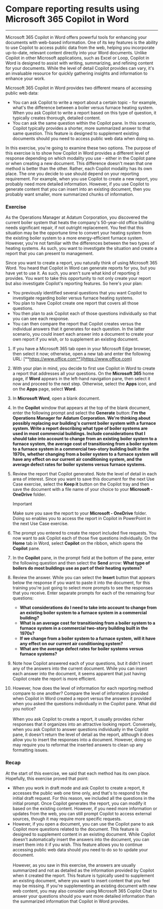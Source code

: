 # Compare reporting results using Microsoft 365 Copilot in Word
---
Microsoft 365 Copilot in Word offers powerful tools for enhancing your documents with web-based information. One of its key features is the ability to use Copilot to access public data from the web, helping you incorporate up-to-date, relevant content directly into your Word documents. Unlike Copilot in other Microsoft applications, such as Excel or Loop, Copilot in Word is designed to assist with writing, summarizing, and refining content for your documents. While the level of detail Copilot provides can vary, it's an invaluable resource for quickly gathering insights and information to enhance your work. 

Microsoft 365 Copilot in Word provides two different means of accessing public web data:

- You can ask Copilot to write a report about a certain topic - for example, what's the difference between a boiler versus furnace heating system. When you ask Copilot to write a report based on this type of question, it typically creates thorough, detailed content.
- You can ask the same question within the Copilot pane. In this scenario, Copilot typically provides a shorter, more summarized answer to that same question. This feature is designed to supplement existing documents should you need to access public web data when doing so.

In this exercise, you're going to examine these two options. The purpose of this exercise is to show how Copilot in Word provides a different level of response depending on which modality you use - either in the Copilot pane or when creating a new document. This difference doesn't mean that one method is better than the other. Rather, each Copilot modality has its own place. The one you decide to use should depend on your reporting requirement. For example, when you use Copilot to create a new report, you probably need more detailed information. However, if you use Copilot to generate content that you can insert into an existing document, then you probably want smaller, more summarized chunks of information.

### Exercise

As the Operations Manager at Adatum Corporation, you discovered the current boiler system that heats the company's 50-year-old office building needs significant repair, if not outright replacement. You feel that this situation may be the opportune time to convert your heating system from the existing boiler system to a more energy-efficient furnace system. However, you're not familiar with the differences between the two types of heating systems. As such, you want to investigate the situation and create a report that you can present to management.

Since you want to create a report, you naturally think of using Microsoft 365 Word. You heard that Copilot in Word can generate reports for you, but you have yet to use it. As such, you aren't sure what kind of reporting it provides. You want to take this opportunity to not only create your report but also investigate Copilot's reporting features. So here's your plan:

- You previously identified several questions that you want Copilot to investigate regarding boiler versus furnace heating systems.
- You plan to have Copilot create one report that covers all those questions.
- You then plan to ask Copilot each of those questions individually so that you can see each response.
- You can then compare the report that Copilot creates versus the individual answers that it generates for each question. In the latter scenario, you could insert each answer into a document to create your own report if you wish, or to supplement an existing document.<br>

1. If you have a Microsoft 365 tab open in your Microsoft Edge browser, then select it now; otherwise, open a new tab and enter the following URL: [**https://www.office.com**](https://www.office.com)
1. With your plan in mind, you decide to first use Copilot in Word to create a report that addresses all your questions. On the **Microsoft 365** home page, if **Word**  appears in the left-hand navigation pane, then select it now and proceed to the next step. Otherwise, select the **Apps** icon, and on the **Apps** page, select **Word**.
1. In **Microsoft Word**, open a blank document.
1. In the **Copilot** window that appears at the top of the blank document, enter the following prompt and select the **Generate** button: **I'm the Operations Manager for Adatum Corporation. We're thinking about possibly replacing our building's current boiler system with a furnace system. Write a report describing what type of boiler systems are used in most commercial buildings. Include considerations that I should take into account to change from an existing boiler system to a furnace system, the average cost of transitioning from a boiler system to a furnace system in a commercial two-story building built in the 1970s, whether changing from a boiler system to a furnace system will have any effect on our current air conditioning system, and the average defect rates for boiler systems versus furnace systems.**
1. Review the report that Copilot generated. Note the level of detail in each area of interest. Since you want to save this document for the next Use Case exercise, select the **Keep it** button on the Copilot tray and then save the document with a file name of your choice to your **Microsoft - OneDrive** folder.

    > [!IMPORTANT]
    >  Make sure you save the report to your **Microsoft - OneDrive** folder. Doing so enables you to access the report in Copilot in PowerPoint in the next Use Case exercise.

1. The prompt you entered to create the report included five requests. You now want to ask Copilot each of those five questions individually. On the **Home** tab in Word, select **Copilot** on the ribbon, which opens the **Copilot** pane.
1. In the **Copilot** pane, in the prompt field at the bottom of the pane, enter the following question and then select the **Send** arrow: **What type of boilers do most buildings use as part of their heating systems?**
1. Review the answer. While you can select the **Insert** button that appears below the response if you want to paste it into the document, for this training you're just going to select more prompts to see the responses that you receive. Enter separate prompts for each of the remaining four questions:
    - **What considerations do I need to take into account to change from an existing boiler system to a furnace system in a commercial building?**
    - **What is an average cost for transitioning from a boiler system to a furnace system in a commercial two-story building built in the 1970s?**
    - **If we change from a boiler system to a furnace system, will it have any effect on our current air conditioning system?**
    - **What are the average defect rates for boiler systems versus furnace systems?**
1. Note how Copilot answered each of your questions, but it didn't insert any of the answers into the current document. While you can insert each answer into the document, it seems apparent that just having Copilot create the report is more efficient.
1. However, how does the level of information for each reporting method compare to one another? Compare the level of information provided when Copilot in Word created a report versus the answers it provided when you asked the questions individually in the Copilot pane. What did you notice? <br><br>When you ask Copilot to create a report, it usually provides richer responses that it organizes into an attractive looking report. Conversely, when you ask Copilot to answer questions individually in the Copilot pane, it doesn't return the level of detail as the report, although it does allow you to insert the responses into a document. However, doing so may require you to reformat the inserted answers to clean up any formatting issues.

### Recap

At the start of this exercise, we said that each method has its own place. Hopefully, this exercise proved that point:

- When you work in draft mode and ask Copilot to create a report, it accesses the public web one time only, and that's to respond to the initial draft request. For this reason, we included all the questions in the initial prompt. Once Copilot generates the report, you can modify it based on the existing content. However, if you need more information or updates from the web, you can still prompt Copilot to access external sources, though it may require more specific requests.
- However, if you open a document, you can use the Copilot pane to ask Copilot more questions related to the document. This feature is designed to supplement content in an existing document. While Copilot doesn't automatically insert the answers into the document, you can insert them into it if you wish. This feature allows you to continue accessing public web data should you need to do so to update your document. <br><br>However, as you saw in this exercise, the answers are usually summarized and not as detailed as the information provided by Copilot when it created the report. This feature is typically used to supplement an existing document, where you want to insert content that you feel may be missing. If you're supplementing an existing document with new web content, you may also consider using Microsoft 365 Copilot Chat to answer your questions should you want more detailed information than the summarized information that Copilot in Word provides.

